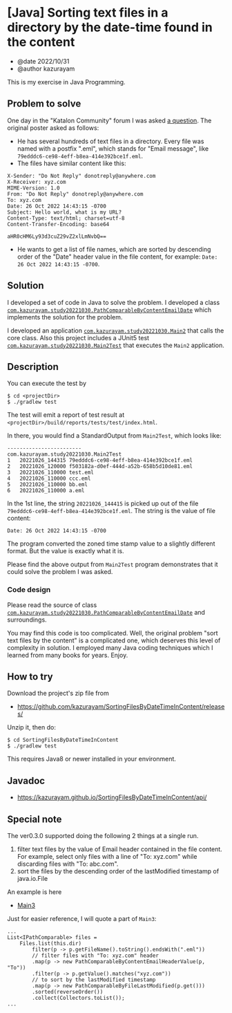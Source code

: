 # [Java] Sorting text files in a directory by the date-time found in the content

- @date 2022/10/31
- @author kazurayam

This is my exercise in Java Programming.

## Problem to solve

One day in the "Katalon Community" forum I was asked [a question](https://forum.katalon.com/t/how-do-i-decode-a-base64-encoded-url-from-a-test-email-using-katalon/79979/18). The original poster asked as follows:

- He has several hundreds of text files in a directory. Every file was named with a postfix ".eml", which stands for "Email message", like `79edddc6-ce98-4eff-b8ea-414e392bce1f.eml`.
- The files have similar content like this:
```
X-Sender: "Do Not Reply" donotreply@anywhere.com
X-Receiver: xyz.com
MIME-Version: 1.0
From: "Do Not Reply" donotreply@anywhere.com
To: xyz.com
Date: 26 Oct 2022 14:43:15 -0700
Subject: Hello world, what is my URL?
Content-Type: text/html; charset=utf-8
Content-Transfer-Encoding: base64

aHR0cHM6Ly93d3cuZ29vZ2xlLmNvbQ==
```
- He wants to get a list of file names, which are sorted by descending order of the "Date" header value in the file content, for example: `Date: 26 Oct 2022 14:43:15 -0700`.

## Solution

I developed a set of code in Java to solve the problem. I developed a class [`com.kazurayam.study20221030.PathComparableByContentEmailDate`](./src/main/java/com/kazurayam/study20221030/PathComparableByContentEmailDate.java) which implements the solution for the problem.

I developed an application [`com.kazurayam.study20221030.Main2`](./src/main/java/com/kazurayam/study20221030/Main2.java) that calls the core class. Also this project includes a JUnit5 test [`com.kazurayam.study20221030.Main2Test`](src/test/java/com/kazurayam/study20221030/Main2Test.java) that executes the `Main2` application.

## Description


You can execute the test by 
```
$ cd <projectDir>
$ ./gradlew test
```

The test will emit a report of test result at `<projectDir>/build/reports/tests/test/index.html`.

In there, you would find a StandardOutput from `Main2Test`, which looks like:

```
------------------------
com.kazurayam.study20221030.Main2Test
1	20221026_144315	79edddc6-ce98-4eff-b8ea-414e392bce1f.eml
2	20221026_120000	f503182a-d0ef-444d-a52b-658b5d10de81.eml
3	20221026_110000	test.eml
4	20221026_110000	ccc.eml
5	20221026_110000	bb.eml
6	20221026_110000	a.eml
```

In the 1st line, the string `20221026_144415` is picked up out of the file `79edddc6-ce98-4eff-b8ea-414e392bce1f.eml`. The string is the value of file content:
```
Date: 26 Oct 2022 14:43:15 -0700
```
The program converted the zoned time stamp value to a slightly different format. But the value is exactly what it is.

Please find the above output from `Main2Test` program demonstrates that it could solve the problem I was asked.

### Code design

Please read the source of class [`com.kazurayam.study20221030.PathComparableByContentEmailDate`](./src/main/java/com/kazurayam/study20221030/PathComparableByContentEmailDate.java) and surroundings.

You may find this code is too complicated. Well, the original problem "sort text files by the content" is a complicated one, which deserves this level of complexity in solution. I employed many Java coding techniques which I learned from many books for years. Enjoy.

## How to try

Download the project's zip file from

- https://github.com/kazurayam/SortingFilesByDateTimeInContent/releases/

Unzip it, then do:

```
$ cd SortingFilesByDateTimeInContent
$ ./gradlew test
```

This requires Java8 or newer installed in your environment.

## Javadoc

- https://kazurayam.github.io/SortingFilesByDateTimeInContent/api/

## Special note

The ver0.3.0 supported doing the following 2 things at a single run.

1. filter text files by the value of Email header contained in the file content. For example, select only files with a line of "To: xyz.com" while discarding files with "To: abc.com".
2. sort the files by the descending order of the lastModified timestamp of java.io.File

An example is here

- [Main3](src/main/java/com/kazurayam/study20221030/Main3.java)

Just for easier reference, I will quote a part of `Main3`:

```
...
List<IPathComparable> files =
    Files.list(this.dir)
        filter(p -> p.getFileName().toString().endsWith(".eml"))
        // filter files with "To: xyz.com" header
        .map(p -> new PathComparableByContentEmailHeaderValue(p, "To"))
        .filter(p -> p.getValue().matches("xyz.com"))
        // to sort by the lastModified timestamp
        .map(p -> new PathComparableByFileLastModified(p.get()))
        .sorted(reverseOrder())
        .collect(Collectors.toList());
...
```